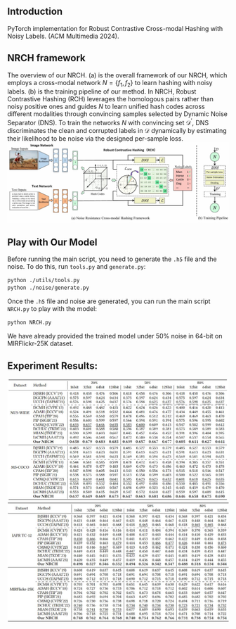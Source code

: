 ## Introduction
PyTorch implementation for Robust Contrastive Cross-modal Hashing with Noisy Labels. (ACM Multimedia 2024). 

## NRCH framework
The overview of our NRCH. (a) is the overall framework of our NRCH, which employs a cross-modal network $N=\{f_1,f_2\}$ to learn hashing with noisy labels. (b) is the training pipeline of our method. In NRCH, Robust Contrastive Hashing (RCH) leverages the homologous pairs rather than noisy positive ones and guides $N$ to learn unified hash codes across different modalities through convincing samples selected by Dynamic Noise Separator (DNS). To train the networks $N$ with convincing set $\mathcal{D}^{'}$, DNS discriminates the clean and corrupted labels in $\mathcal{D}$ dynamically by estimating their likelihood to be noise via the designed per-sample loss.
<img src="./img/framework.jpg"   />

## Play with Our Model
Before running the main script, you need to generate the `.h5` file and the noise. To do this, run `tools.py` and `generate.py`:
```bash
python ./utils/tools.py
python ./noise/generate.py
```
Once the `.h5` file and noise are generated, you can run the main script `NRCH.py` to play with the model:
```bash
python NRCH.py
```
We have already provided the trained model under 50% noise in 64-bit on MIRFlickr-25K dataset.

## Experiment Results:
<img src="./img/result1.jpg" />
<img src="./img/result2.jpg" />
